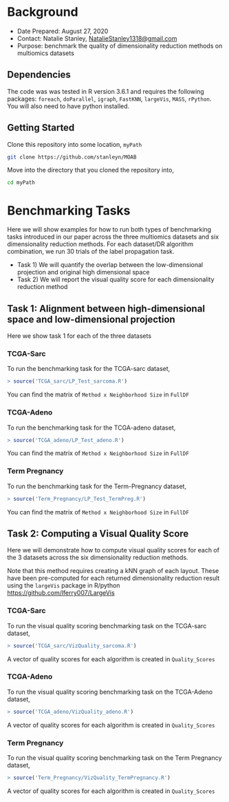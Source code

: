 # Background 

* Date Prepared: August 27, 2020
* Contact: Natalie Stanley, NatalieStanley1318@gmail.com
* Purpose: benchmark the quality of dimensionality reduction methods on multiomics datasets

## Dependencies 

The code was was tested in R version 3.6.1 and requires the following packages:
`foreach`, `doParallel`, `igraph`, `FastKNN`, `largeVis`, `MASS`, `rPython`. You will also need to have python installed.

## Getting Started

Clone this repository into some location, `myPath`

```bash
git clone https://github.com/stanleyn/MOAB
```

Move into the directory that you cloned the repository into,

```bash
cd myPath
```

# Benchmarking Tasks

Here we will show examples for how to run both types of benchmarking tasks introduced in our paper across the three multiomics datasets and six dimensionality reduction methods. For each dataset/DR algorithm combination, we run 30 trials of the label propagation task. 

* Task 1) We will quantify the overlap between the low-dimensional projection and original high dimensional space
* Task 2) We will report the visual quality score for each dimensionality reduction method

## Task 1: Alignment between high-dimensional space and low-dimensional projection

Here we show task 1 for each of the three datasets

### TCGA-Sarc
To run the benchmarking task for the TCGA-sarc dataset,

```R
> source('TCGA_sarc/LP_Test_sarcoma.R')
```

You can find the matrix of `Method x Neighborhood Size` in `FullDF`

### TCGA-Adeno 
To run the benchmarking task for the TCGA-adeno dataset,

```R
> source('TCGA_adeno/LP_Test_adeno.R')
```

You can find the matrix of `Method x Neighborhood Size` in `FullDF`

### Term Pregnancy
To run the benchmarking task for the Term-Pregnancy dataset,

```R
> source('Term_Pregnancy/LP_Test_TermPreg.R')
```

You can find the matrix of `Method x Neighborhood Size` in `FullDF`

## Task 2: Computing a Visual Quality Score

Here we will demonstrate how to compute visual quality scores for each of the 3 datasets across the six dimensionality reduction methods. 

Note that this method requires creating a kNN graph of each layout. These have been pre-computed for each returned dimensionality reduction result using the `largeVis` package in R/python https://github.com/lferry007/LargeVis

### TCGA-Sarc

To run the visual quality scoring benchmarking task on the TCGA-sarc dataset,

```R
> source('TCGA_sarc/VizQuality_sarcoma.R')
```

A vector of quality scores for each algorithm is created in `Quality_Scores`

### TCGA-Adeno

To run the visual quality scoring benchmarking task on the TCGA-Adeno dataset,

```R
> source('TCGA_adeno/VizQuality_adeno.R')
```

A vector of quality scores for each algorithm is created in `Quality_Scores`

### Term Pregnancy

To run the visual quality scoring benchmarking task on the Term Pregnancy dataset,

```R
> source('Term_Pregnancy/VizQuality_TermPregnancy.R')
```

A vector of quality scores for each algorithm is created in `Quality_Scores`

